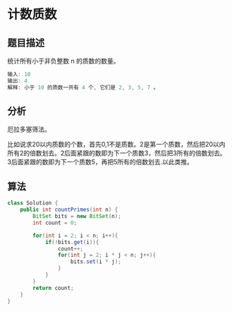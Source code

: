 # 计数质数

## 题目描述

统计所有小于非负整数 n 的质数的数量。

```java
输入: 10
输出: 4
解释: 小于 10 的质数一共有 4 个, 它们是 2, 3, 5, 7 。
```

## 分析

厄拉多塞筛法。

比如说求20以内质数的个数，首先0,1不是质数。2是第一个质数，然后把20以内所有2的倍数划去。2后面紧跟的数即为下一个质数3，然后把3所有的倍数划去。3后面紧跟的数即为下一个质数5，再把5所有的倍数划去.以此类推。

## 算法

```java
class Solution {
    public int countPrimes(int n) {
        BitSet bits = new BitSet(n);
        int count = 0;

        for(int i = 2; i < n; i++){
            if(!bits.get(i)){
                count++;
                for(int j = 2; i * j < n; j++){
                    bits.set(i * j);
                }
            }
        }
        return count;
    }
}
```
